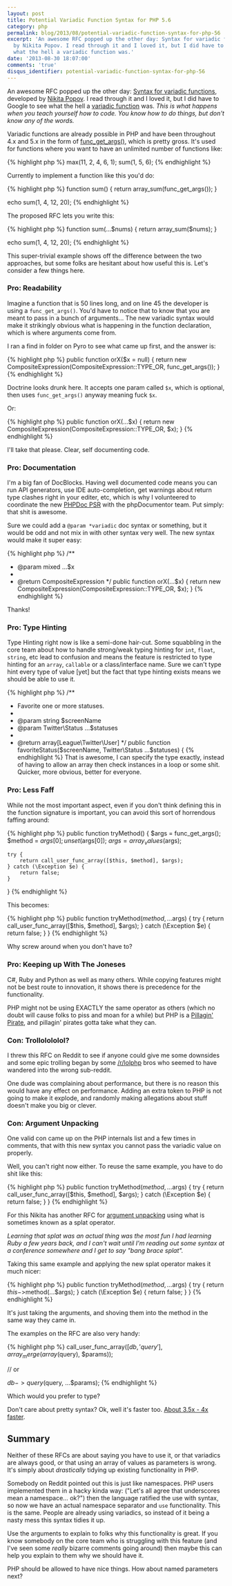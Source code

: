 ```yaml
---
layout: post
title: Potential Variadic Function Syntax for PHP 5.6
category: php
permalink: blog/2013/08/potential-variadic-function-syntax-for-php-56
excerpt: 'An awesome RFC popped up the other day: Syntax for variadic functions, developed
  by Nikita Popov. I read through it and I loved it, but I did have to Google to see
  what the hell a variadic function was.'
date: '2013-08-30 18:07:00'
comments: 'true'
disqus_identifier: potential-variadic-function-syntax-for-php-56
---
```


An awesome RFC popped up the other day: [Syntax for variadic functions](https://wiki.php.net/rfc/variadics), developed by [Nikita Popov](https://twitter.com/nikita_ppv). I read through it and I loved it, but I did have to Google to see what the hell a [variadic function](https://en.wikipedia.org/wiki/Variadic_function) was. _This is what happens when you teach yourself how to code. You know how to do things, but don't know any of the words._

Variadic functions are already possible in PHP and have been throughout 4.x and 5.x in the form of [func\_get\_args()](http://us2.php.net/func_get_args), which is pretty gross. It's used for functions where you want to have an unlimited number of functions like:

{% highlight php %}
max(11, 2, 4, 6, 1);
sum(1, 5, 6);
{% endhighlight %}

Currently to implement a function like this you'd do:

{% highlight php %}
function sum()
{
    return array_sum(func_get_args());
}

echo sum(1, 4, 12, 20);
{% endhighlight %}

The proposed RFC lets you write this:

{% highlight php %}
function sum(...$nums)
{
    return array_sum($nums);
}

echo sum(1, 4, 12, 20);
{% endhighlight %}

This super-trivial example shows off the difference between the two approaches, but some folks are hesitant about how useful this is. Let's consider a few things here.

### Pro: Readability

Imagine a function that is 50 lines long, and on line 45 the developer is using a `func_get_args()`. You'd have to notice that to know that you are meant to pass in a bunch of arguments… The new variadic syntax would make it strikingly obvious what is happening in the function declaration, which is where arguments come from. 

I ran a find in folder on Pyro to see what came up first, and the answer is:

{% highlight php %}
public function orX($x = null)
{
    return new CompositeExpression(CompositeExpression::TYPE_OR, func_get_args());
}
{% endhighlight %}
    
Doctrine looks drunk here. It accepts one param called `$x`, which is optional, then uses `func_get_args()` anyway meaning fuck `$x`.
    
Or:

{% highlight php %}
  public function orX(...$x)
  {
      return new CompositeExpression(CompositeExpression::TYPE_OR, $x);
  }
{% endhighlight %}

I'll take that please. Clear, self documenting code.

### Pro: Documentation

I'm a big fan of DocBlocks. Having well documented code means you can run API generators, use IDE auto-completion, get warnings about return type clashes right in your editer, etc, which is why I volunteered to coordinate the new [PHPDoc PSR](https://github.com/php-fig/fig-standards/pull/169) with the phpDocumentor team. Put simply: that shit is awesome.
    
Sure we could add a `@param *variadic` doc syntax or something, but it would be odd and not mix in with other syntax very well. The new syntax would make it super easy:

{% highlight php %}
/**
 * @param mixed ...$x
 *
 * @return CompositeExpression
 */
public function orX(...$x)
{
    return new CompositeExpression(CompositeExpression::TYPE\_OR, $x);
}
{% endhighlight %}

Thanks!

### Pro: Type Hinting

Type Hinting right now is like a semi-done hair-cut. Some squabbling in the core team about how to handle strong/weak typing hinting for  `int`, `float`, `string`, etc lead to confusion and means the feature is restricted to type hinting for an `array`, `callable` or a class/interface name. Sure we can't type hint every type of value [yet] but the fact that type hinting exists means we should be able to use it. 

{% highlight php %}
/**
 * Favorite one or more statuses.
 *
 * @param string $screenName
 * @param Twitter\Status ...$statuses
 *
 * @return array[League\Twitter\User]
 */
public function favoriteStatus($screenName, Twitter\Status ...$statuses)
{
{% endhighlight %}
That is awesome, I can specify the type exactly, instead of having to allow an array then check instances in a loop or some shit. Quicker, more obvious, better for everyone.

### Pro: Less Faff

While not the most important aspect, even if you don't think defining this in the function signature is important, you can avoid this sort of horrendous faffing around:

{% highlight php %}
public function tryMethod()
{
    $args = func_get_args();
    $method = $args[0];
    unset($args[0]);
    $args = array_values($args);

    try {
        return call_user_func_array([$this, $method], $args);
    } catch (\Exception $e) {
        return false;
    }
}
{% endhighlight %}
   
This becomes:

{% highlight php %}
public function tryMethod($method, ...$args)
{
    try {
        return call_user_func_array([$this, $method], $args);
    } catch (\Exception $e) {
        return false;
    }
}
{% endhighlight %}
    
Why screw around when you don't have to?

### Pro: Keeping up With The Joneses

C#, Ruby and Python as well as many others. While copying features might not be best route to innovation, it shows there is precedence for the functionality.

PHP might not be using EXACTLY the same operator as others (which no doubt will cause folks to piss and moan for a while) but PHP is a [Pillagin' Pirate](http://blog.astrumfutura.com/2012/04/php-innocent-villagefolk-or-a-pillagin-pirate/), and pillagin' pirates gotta take what they can.

### Con: Trollolololol?

I threw this RFC on Reddit to see if anyone could give me some downsides and some epic trolling began by some [/r/lolphp](http://www.reddit.com/r/lolphp) bros who seemed to have wandered into the wrong sub-reddit.

One dude was complaining about performance, but there is no reason this would have any effect on performance. Adding an extra token to PHP is not going to make it explode, and randomly making allegations about stuff doesn't make you big or clever.

### Con: Argument Unpacking

One valid con came up on the PHP internals list and a few times in comments, that with this new syntax you cannot pass the variadic value on properly. 

Well, you can't right now either. To reuse the same example, you have to do shit like this:

{% highlight php %}
public function tryMethod($method, ...$args)
{
    try {
        return call_user_func_array([$this, $method], $args);
    } catch (\Exception $e) {
        return false;
    }
}
{% endhighlight %}

For this Nikita has another RFC for [argument unpacking](https://wiki.php.net/rfc/argument_unpacking) using what is sometimes known as a splat operator. 

_Learning that splat was an actual thing was the most fun I had learning Ruby a few years back, and I can't wait until I'm reading out some syntax at a conference somewhere and I get to say "bang brace splat"._

Taking this same example and applying the new splat operator makes it much nicer:

{% highlight php %}
public function tryMethod($method, ...$args)
{
    try {
        return $this->$method(...$args);
    } catch (\Exception $e) {
        return false;
    }
}
{% endhighlight %}
   
It's just taking the arguments, and shoving them into the method in the same way they came in.

The examples on the RFC are also very handy:

{% highlight php %}
call_user_func_array([$db, 'query'], array_merge(array($query), $params));

// or

$db->query($query, ...$params);
{% endhighlight %}

Which would you prefer to type?

Don't care about pretty syntax? Ok, well it's faster too. [About 3.5x - 4x faster](https://gist.github.com/nikic/6390366).

## Summary

Neither of these RFCs are about saying you have to use it, or that variadics are always good, or that using an array of values as parameters is wrong. It's simply about _drastically_ tidying up existing functionality in PHP.

Somebody on Reddit pointed out this is just like namespaces. PHP users implemented them in a hacky kinda way: ("Let's all agree that underscores mean a namespace… ok?") then the language ratified the use with syntax, so now we have an actual namespace separator and `use` functionality. This is the same. People are already using variadics, so instead of it being a nasty mess this syntax tidies it up.

Use the arguments to explain to folks why this functionality is great. If you know somebody on the core team who is struggling with this feature (and I've seen some _really_ bizarre comments going around) then maybe this can help you explain to them why we should have it.

PHP should be allowed to have nice things. How about named parameters next?